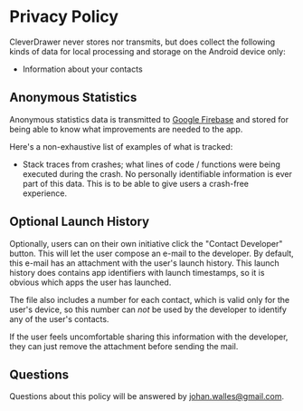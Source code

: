 # Privacy Policy

CleverDrawer never stores nor transmits, but does collect the following kinds
of data for local processing and storage on the Android device only:
* Information about your contacts

## Anonymous Statistics

Anonymous statistics data is transmitted to
[Google Firebase](https://firebase.google.com/products/crashlytics) and stored for
being able to know what improvements are needed to the app.

Here's a non-exhaustive list of examples of what is tracked:
* Stack traces from crashes; what lines of code / functions were being executed
during the crash. No personally identifiable information is ever part of this
data. This is to be able to give users a crash-free experience.

## Optional Launch History

Optionally, users can on their own initiative click the "Contact
Developer" button. This will let the user compose an e-mail to the
developer. By default, this e-mail has an attachment with the user's
launch history. This launch history does contains app identifiers with
launch timestamps, so it is obvious which apps the user has launched.

The file also includes a number for each contact, which is valid only
for the user's device, so this number can *not* be used by the developer
to identify any of the user's contacts.

If the user feels uncomfortable sharing this information with the
developer, they can just remove the attachment before sending the mail.

## Questions

Questions about this policy will be answered by <johan.walles@gmail.com>.
